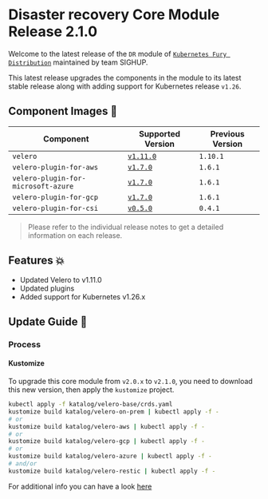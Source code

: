 # Disaster recovery Core Module Release 2.1.0

Welcome to the latest release of the `DR` module of [`Kubernetes Fury Distribution`](https://github.com/sighupio/fury-distribution) maintained by team SIGHUP.

This latest release upgrades the components in the module to its latest stable release along with adding support for Kubernetes release `v1.26`.

## Component Images 🚢

| Component                           | Supported Version                                                                                 | Previous Version |
|-------------------------------------|---------------------------------------------------------------------------------------------------|------------------|
| `velero`                            | [`v1.11.0`](https://github.com/vmware-tanzu/velero/releases/tag/v1.11.0)                          | `1.10.1`          |
| `velero-plugin-for-aws`             | [`v1.7.0`](https://github.com/vmware-tanzu/velero-plugin-for-aws/releases/tag/v1.7.0)             | `1.6.1`          |
| `velero-plugin-for-microsoft-azure` | [`v1.7.0`](https://github.com/vmware-tanzu/velero-plugin-for-microsoft-azure/releases/tag/v1.7.0) | `1.6.1`          |
| `velero-plugin-for-gcp`             | [`v1.7.0`](https://github.com/vmware-tanzu/velero-plugin-for-gcp/releases/tag/v1.7.0)             | `1.6.1`          |
| `velero-plugin-for-csi`             | [`v0.5.0`](https://github.com/vmware-tanzu/velero-plugin-for-csi/releases/tag/v0.5.0)             | `0.4.1`          |

> Please refer to the individual release notes to get a detailed information on each release.

## Features 💥

- Updated Velero to v1.11.0
- Updated plugins
- Added support for Kubernetes v1.26.x

## Update Guide 🦮

### Process

#### Kustomize

To upgrade this core module from `v2.0.x` to `v2.1.0`, you need to download this new version, then apply the `kustomize` project.

```bash
kubectl apply -f katalog/velero-base/crds.yaml
kustomize build katalog/velero-on-prem | kubectl apply -f -
# or
kustomize build katalog/velero-aws | kubectl apply -f -
# or
kustomize build katalog/velero-gcp | kubectl apply -f -
# or
kustomize build katalog/velero-azure | kubectl apply -f -
# and/or
kustomize build katalog/velero-restic | kubectl apply -f -
```

For additional info you can have a look [here](https://velero.io/docs/v1.11/upgrade-to-1.11/)
